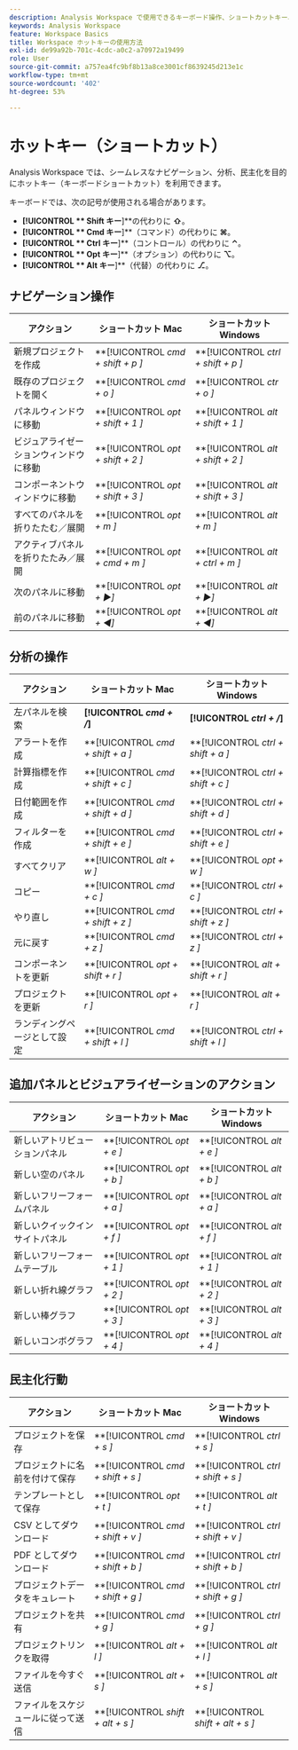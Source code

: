 ```yaml
---
description: Analysis Workspace で使用できるキーボード操作、ショートカットキー、ポイント＆クリックの動作について説明します。
keywords: Analysis Workspace
feature: Workspace Basics
title: Workspace ホットキーの使用方法
exl-id: de99a92b-701c-4cdc-a0c2-a70972a19499
role: User
source-git-commit: a757ea4fc9bf8b13a8ce3001cf8639245d213e1c
workflow-type: tm+mt
source-wordcount: '402'
ht-degree: 53%

---
```


# ホットキー（ショートカット）

Analysis Workspace では、シームレスなナビゲーション、分析、民主化を目的にホットキー（キーボードショートカット）を利用できます。

キーボードでは、次の記号が使用される場合があります。

- **[!UICONTROL ** Shift キー&#x200B;**]**&#x200B;の代わりに **⇧**。
- **[!UICONTROL ** Cmd キー&#x200B;**]**（コマンド）の代わりに **⌘**。
- **[!UICONTROL ** Ctrl キー&#x200B;**]**（コントロール）の代わりに **⌃**。
- **[!UICONTROL ** Opt キー&#x200B;**]**（オプション）の代わりに **⌥**。
- **[!UICONTROL ** Alt キー&#x200B;**]**（代替）の代わりに **⎇**。

## ナビゲーション操作

| アクション | ショートカット Mac | ショートカット Windows |
| --- | --- | --- | 
| 新規プロジェクトを作成 | **[!UICONTROL *cmd + shift + p *]** | **[!UICONTROL *ctrl + shift + p *]** |
| 既存のプロジェクトを開く | **[!UICONTROL *cmd + o *]** | **[!UICONTROL *ctr + o *]** |
| パネルウィンドウに移動 | **[!UICONTROL *opt + shift + 1 *]** | **[!UICONTROL *alt + shift + 1 *]** |
| ビジュアライゼーションウィンドウに移動 | **[!UICONTROL *opt + shift + 2 *]** | **[!UICONTROL *alt + shift + 2 *]** |
| コンポーネントウィンドウに移動 | **[!UICONTROL *opt + shift + 3 *]** | **[!UICONTROL *alt + shift + 3 *]** |
| すべてのパネルを折りたたむ／展開 | **[!UICONTROL *opt + m *]** | **[!UICONTROL *alt + m *]** |
| アクティブパネルを折りたたみ／展開 | **[!UICONTROL *opt + cmd + m *]** | **[!UICONTROL *alt + ctrl + m *]** |
| 次のパネルに移動 | **[!UICONTROL *opt *+ ▶︎]** | **[!UICONTROL *alt *+ ▶︎]** |
| 前のパネルに移動 | **[!UICONTROL *opt *+ ◀︎]** | **[!UICONTROL *alt *+ ◀︎]** |

## 分析の操作

| アクション | ショートカット Mac | ショートカット Windows |
| --- | --- | --- | 
| 左パネルを検索 | **[!UICONTROL *cmd + /*]** | **[!UICONTROL *ctrl + /*]** |
| アラートを作成 | **[!UICONTROL *cmd + shift + a *]** | **[!UICONTROL *ctrl + shift + a *]** |
| 計算指標を作成 | **[!UICONTROL *cmd + shift + c *]** | **[!UICONTROL *ctrl + shift + c *]** |
| 日付範囲を作成 | **[!UICONTROL *cmd + shift + d *]** | **[!UICONTROL *ctrl + shift + d *]** |
| フィルターを作成 | **[!UICONTROL *cmd + shift + e *]** | **[!UICONTROL *ctrl + shift + e *]** |
| すべてクリア | **[!UICONTROL *alt + w *]** | **[!UICONTROL *opt + w *]** |
| コピー | **[!UICONTROL *cmd + c *]** | **[!UICONTROL *ctrl + c *]** |
| やり直し | **[!UICONTROL *cmd + shift + z *]** | **[!UICONTROL *ctrl + shift + z *]** |
| 元に戻す | **[!UICONTROL *cmd + z *]** | **[!UICONTROL *ctrl + z *]** |
| コンポーネントを更新 | **[!UICONTROL *opt + shift + r *]** | **[!UICONTROL *alt + shift + r *]** |
| プロジェクトを更新 | **[!UICONTROL *opt + r *]** | **[!UICONTROL *alt + r *]** |
| ランディングページとして設定 | **[!UICONTROL *cmd + shift + l *]** | **[!UICONTROL *ctrl + shift + l *]** |

## 追加パネルとビジュアライゼーションのアクション

| アクション | ショートカット Mac | ショートカット Windows |
| --- | --- | --- | 
| 新しいアトリビューションパネル | **[!UICONTROL *opt + e *]** | **[!UICONTROL *alt + e *]** |
| 新しい空のパネル | **[!UICONTROL *opt + b *]** | **[!UICONTROL *alt + b *]** |
| 新しいフリーフォームパネル | **[!UICONTROL *opt + a *]** | **[!UICONTROL *alt + a *]** |
| 新しいクイックインサイトパネル | **[!UICONTROL *opt + f *]** | **[!UICONTROL *alt + f *]** |
| 新しいフリーフォームテーブル | **[!UICONTROL *opt + 1 *]** | **[!UICONTROL *alt + 1 *]** |
| 新しい折れ線グラフ | **[!UICONTROL *opt + 2 *]** | **[!UICONTROL *alt + 2 *]** |
| 新しい棒グラフ | **[!UICONTROL *opt + 3 *]** | **[!UICONTROL *alt + 3 *]** |
| 新しいコンボグラフ | **[!UICONTROL *opt + 4 *]** | **[!UICONTROL *alt + 4 *]** |

## 民主化行動

| アクション | ショートカット Mac | ショートカット Windows |
| --- | --- | --- | 
| プロジェクトを保存 | **[!UICONTROL *cmd + s *]** | **[!UICONTROL *ctrl + s *]** |
| プロジェクトに名前を付けて保存 | **[!UICONTROL *cmd + shift + s *]** | **[!UICONTROL *ctrl + shift + s *]** |
| テンプレートとして保存 | **[!UICONTROL *opt + t *]** | **[!UICONTROL *alt + t *]** |
| CSV としてダウンロード | **[!UICONTROL *cmd + shift + v *]** | **[!UICONTROL *ctrl + shift + v *]** |
| PDF としてダウンロード | **[!UICONTROL *cmd + shift + b *]** | **[!UICONTROL *ctrl + shift + b *]** |
| プロジェクトデータをキュレート | **[!UICONTROL *cmd + shift + g *]** | **[!UICONTROL *ctrl + shift + g *]** |
| プロジェクトを共有 | **[!UICONTROL *cmd + g *]** | **[!UICONTROL *ctrl + g *]** |
| プロジェクトリンクを取得 | **[!UICONTROL *alt + l *]** | **[!UICONTROL *alt + l *]** |
| ファイルを今すぐ送信 | **[!UICONTROL *alt + s *]** | **[!UICONTROL *alt + s *]** |
| ファイルをスケジュールに従って送信 | **[!UICONTROL *shift + alt + s *]** | **[!UICONTROL *shift + alt + s *]** |
